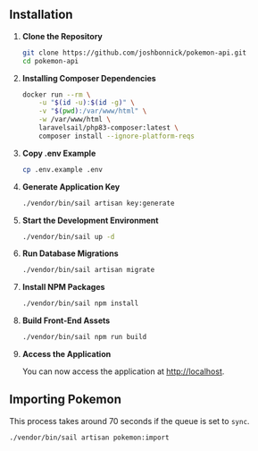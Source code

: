 ## Installation

1. **Clone the Repository**

    ```bash
    git clone https://github.com/joshbonnick/pokemon-api.git
    cd pokemon-api
    ```

2. **Installing Composer Dependencies**

    ```bash
   docker run --rm \
        -u "$(id -u):$(id -g)" \
        -v "$(pwd):/var/www/html" \
        -w /var/www/html \
        laravelsail/php83-composer:latest \
        composer install --ignore-platform-reqs
    ```

3. **Copy .env Example**

    ```bash
    cp .env.example .env
    ```

4. **Generate Application Key**

    ```bash
    ./vendor/bin/sail artisan key:generate
    ```

5. **Start the Development Environment**

    ```bash
    ./vendor/bin/sail up -d
    ```

6. **Run Database Migrations**

    ```bash
    ./vendor/bin/sail artisan migrate
    ```

7. **Install NPM Packages**

    ```bash
    ./vendor/bin/sail npm install
    ```

8. **Build Front-End Assets**

    ```bash
    ./vendor/bin/sail npm run build
    ```

9. **Access the Application**

   You can now access the application at [http://localhost](http://localhost).

## Importing Pokemon

This process takes around 70 seconds if the queue is set to `sync`.

```bash
./vendor/bin/sail artisan pokemon:import
```
